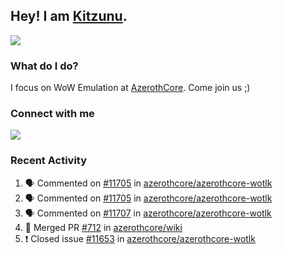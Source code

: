 ## Hey! I am [Kitzunu](https://Github.com/Kitzunu).

<!--<a href="https://github-readme-stats.kitzunu.vercel.app/api?username=Kitzunu&show_icons=true&theme=dark">
  <img align="center" src="https://github-readme-stats.kitzunu.vercel.app/api?username=Kitzunu&show_icons=true&theme=dark" />
</a>-->
<a href="https://github-readme-stats.kitzunu.vercel.app/api?username=Kitzunu&show_icons=true&theme=dark">
  <img align="center" src="https://github-readme-stats.vercel.app/api/top-langs/?username=Kitzunu&layout=compact&theme=dark" />
</a>

### What do I do?

I focus on WoW Emulation at [AzerothCore](https://Github.com/AzerothCore). Come join us ;)

### Connect with me
[![](https://img.shields.io/badge/AzerothCore%20Discord-Connect%20with%20me!-green)](https://discord.com/invite/gkt4y2x)

### Recent Activity

<!--START_SECTION:activity-->
1. 🗣 Commented on [#11705](https://github.com/azerothcore/azerothcore-wotlk/issues/11705) in [azerothcore/azerothcore-wotlk](https://github.com/azerothcore/azerothcore-wotlk)
2. 🗣 Commented on [#11705](https://github.com/azerothcore/azerothcore-wotlk/issues/11705) in [azerothcore/azerothcore-wotlk](https://github.com/azerothcore/azerothcore-wotlk)
3. 🗣 Commented on [#11707](https://github.com/azerothcore/azerothcore-wotlk/issues/11707) in [azerothcore/azerothcore-wotlk](https://github.com/azerothcore/azerothcore-wotlk)
4. 🎉 Merged PR [#712](https://github.com/azerothcore/wiki/pull/712) in [azerothcore/wiki](https://github.com/azerothcore/wiki)
5. ❗️ Closed issue [#11653](https://github.com/azerothcore/azerothcore-wotlk/issues/11653) in [azerothcore/azerothcore-wotlk](https://github.com/azerothcore/azerothcore-wotlk)
<!--END_SECTION:activity-->
